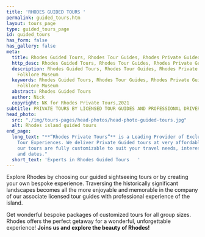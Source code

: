 ```yaml
---
title: 'RHODES GUIDED TOURS '
permalink: guided_tours.htm
layout: tours_page
type: guided_tours_page
id: guided_tours
has_form: false
has_gallery: false
meta:
  title: Rhodes Guided Tours, Rhodes Tour Guides, Rhodes Private Guided Tours
  http_desc: Rhodes Guided Tours, Rhodes Tour Guides, Rhodes Private Guided Tours
  description: Rhodes Guided Tours, Rhodes Tour Guides, Rhodes Private Guided Tours,
    Folklore Museum
  keywords: Rhodes Guided Tours, Rhodes Tour Guides, Rhodes Private Guided Tours,
    Folklore Museum
  abstract: Rhodes Guided Tours
  author: Nick
  copyright: NK for Rhodes Private Tours,2021
subtitle: PRIVATE TOURS BY LICENSED TOUR GUIDES AND PROFESSIONAL DRIVERS
head_photo:
  src: "./img/tours-pages/head-photos/head-photo-guided-tours.jpg"
  alt: Rhodes island guided tours
end_page:
  long_text: "**“Rhodes Private Tours”** is a Leading Provider of Exclusive and Personalized
    Tour Experiences. We deliver Private Guided tours at very affordable rates. All
    our tours are fully customizable to suit your travel needs, interests, schedules,
    and dates."
  short_text: 'Experts in Rhodes Guided Tours   '
---
```


Explore Rhodes by choosing our guided sightseeing tours or by creating your own bespoke experience. Traversing the historically significant landscapes becomes all the more enjoyable and memorable in the company of our associate  licensed tour guides with professional experience of the island.

Get wonderful bespoke packages of customized tours for all group sizes. Rhodes offers the perfect getaway for a wonderful, unforgettable experience!   **Joins us and explore the beauty of Rhodes!**